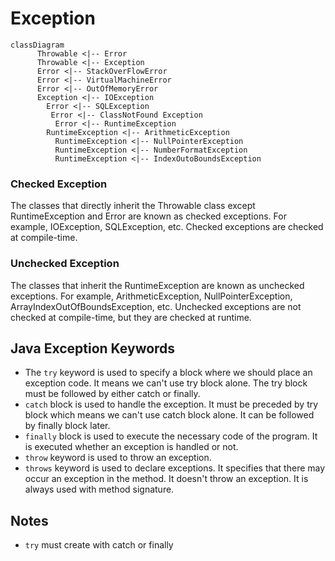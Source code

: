 # Exception
```mermaid
classDiagram
      Throwable <|-- Error
      Throwable <|-- Exception
      Error <|-- StackOverFlowError
      Error <|-- VirtualMachineError
      Error <|-- OutOfMemoryError
      Exception <|-- IOException
        Error <|-- SQLException
         Error <|-- ClassNotFound Exception
          Error <|-- RuntimeException
        RuntimeException <|-- ArithmeticException
          RuntimeException <|-- NullPointerException
          RuntimeException <|-- NumberFormatException
          RuntimeException <|-- IndexOutoBoundsException
```
### Checked Exception

The classes that directly inherit the Throwable class except RuntimeException and Error are known as checked exceptions. For example, IOException, SQLException, etc. Checked exceptions are checked at compile-time.

### Unchecked Exception

The classes that inherit the RuntimeException are known as unchecked exceptions. For example, ArithmeticException, NullPointerException, ArrayIndexOutOfBoundsException, etc. Unchecked exceptions are not checked at compile-time, but they are checked at runtime.

## Java Exception Keywords

- The `try` keyword is used to specify a block where we should place an exception code. It means we can't use try block alone. The try block must be followed by either catch or finally.
- `catch` block is used to handle the exception. It must be preceded by try block which means we can't use catch block alone. It can be followed by finally block later.
- `finally` block is used to execute the necessary code of the program. It is executed whether an exception is handled or not.
- `throw` keyword is used to throw an exception.
- `throws` keyword is used to declare exceptions. It specifies that there may occur an exception in the method. It doesn't throw an exception. It is always used with method signature.

## Notes 
- `try` must create with catch or finally





